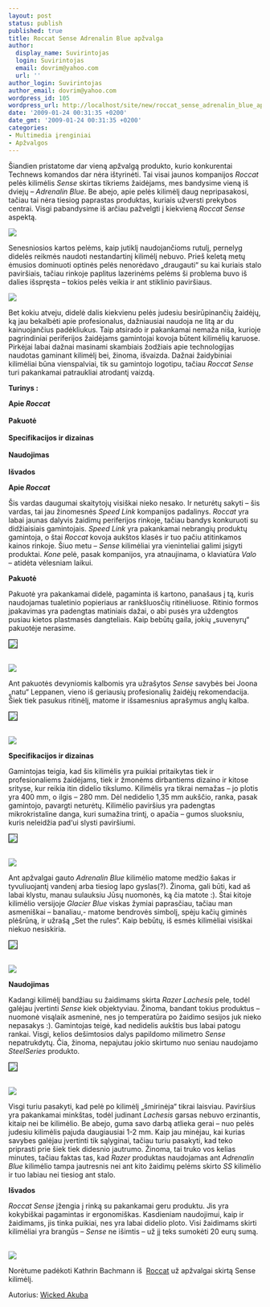 ```yaml
---
layout: post
status: publish
published: true
title: Roccat Sense Adrenalin Blue apžvalga
author:
  display_name: Suvirintojas
  login: Suvirintojas
  email: dovrim@yahoo.com
  url: ''
author_login: Suvirintojas
author_email: dovrim@yahoo.com
wordpress_id: 105
wordpress_url: http://localhost/site/new/roccat_sense_adrenalin_blue_apzvalga/
date: '2009-01-24 00:31:35 +0200'
date_gmt: '2009-01-24 00:31:35 +0200'
categories:
- Multimedia įrenginiai
- Apžvalgos
---
```

<p>Šiandien pristatome dar vieną apžvalgą produkto, kurio konkurentai Technews komandos dar nėra ištyrinėti. Tai visai jaunos kompanijos <i>Roccat</i> pelės kilimėlis <i>Sense</i> skirtas tikriems žaidėjams, mes bandysime vieną iš dviejų – <i>Adrenalin Blue</i>. Be abejo, apie pelės kilimėlį daug nepripasakosi, tačiau tai nėra tiesiog paprastas produktas, kuriais užversti prekybos centrai. Visgi pabandysime iš arčiau pažvelgti į kiekvieną <i>Roccat Sense</i> aspektą.</p>
<p><img src="http://akuba.technews.lt/roccat/roccat_glacier_blue.JPG" /></p>
<p>Senesniosios kartos pelėms, kaip jutiklį naudojančioms rutulį, pernelyg didelės reikmės naudoti nestandartinį kilimėlį nebuvo. Prieš keletą metų ėmusios dominuoti optinės pelės nenorėdavo „draugauti“ su kai kuriais stalo paviršiais, tačiau rinkoje paplitus lazerinėms pelėms ši problema buvo iš dalies išspręsta – tokios pelės veikia ir ant stiklinio paviršiaus. </p>
<p><img src="http://akuba.technews.lt/roccat/adrenalin_blue.jpg" /></p>
<p>Bet kokiu atveju, didelė dalis kiekvienu pelės judesiu besirūpinančių žaidėjų, ką jau bekalbėti apie profesionalus, dažniausiai naudoja ne litą ar du kainuojančius padėkliukus. Taip atsirado ir pakankamai nemaža niša, kurioje pagrindiniai periferijos žaidėjams gamintojai kovoja būtent kilimėlių karuose. Pirkėjai labai dažnai masinami skambiais žodžiais apie technologijas naudotas gaminant kilimėlį bei, žinoma, išvaizda. Dažnai žaidybiniai kilimėliai būna vienspalviai, tik su gamintojo logotipu, tačiau <i>Roccat Sense</i> turi pakankamai patraukliai atrodantį vaizdą. </p>
<p><b>Turinys : </b></p>
<p><b>Apie <i>Roccat</i></b><br />
<br /><b>Pakuotė</b><br />
<br /><b>Specifikacijos ir dizainas</b><br />
<br /><b>Naudojimas</b><br />
<br /><b>Išvados</b></p>
<p><b>Apie <i>Roccat</i></b></p>
<p>Šis vardas daugumai skaitytojų visiškai nieko nesako. Ir neturėtų sakyti – šis vardas, tai jau žinomesnės <i>Speed Link</i> kompanijos padalinys. <i>Roccat</i> yra labai jaunas dalyvis žaidimų periferijos rinkoje, tačiau bandys konkuruoti su didžiaisiais gamintojais. <i>Speed Link</i> yra pakankamai nebrangių produktų gamintoja, o štai <i>Roccat</i> kovoja aukštos klasės ir tuo pačiu atitinkamos kainos rinkoje. Šiuo metu – <i>Sense</i> kilimėliai yra vieninteliai galimi įsigyti produktai. <i>Kone</i> pelė, pasak kompanijos, yra atnaujinama, o klaviatūra <i>Valo</i> – atidėta vėlesniam laikui.</p>
<p><b>Pakuotė</b></p>
<p>Pakuotė yra pakankamai didelė, pagaminta iš kartono, panašaus į tą, kuris naudojamas tualetinio popieriaus ar rankšluosčių ritinėliuose. Ritinio formos įpakavimas yra padengtas matiniais dažai, o abi pusės yra uždengtos pusiau kietos plastmasės dangteliais. Kaip bebūtų gaila, jokių „suvenyrų“ pakuotėje nerasime.</p>
<p><a class="ns" href="http://akuba.technews.lt/roccat/1.jpg">
<div class="imgright"><img src="http://akuba.technews.lt/roccat/mazos/1.jpg" border="1" /></div>
<p></a><a class="ns" href="http://akuba.technews.lt/roccat/2.jpg"><br /><img src="http://akuba.technews.lt/roccat/mazos/2.jpg" /><br /></a></p>
<p>Ant pakuotės devyniomis kalbomis yra užrašytos <i>Sense</i> savybės bei Joona „natu“ Leppanen, vieno iš geriausių profesionalių žaidėjų rekomendacija. Šiek tiek pasukus ritinėlį, matome ir išsamesnius aprašymus anglų kalba. </p>
<p><a class="ns" href="http://akuba.technews.lt/roccat/3.jpg">
<div class="imgright"><img src="http://akuba.technews.lt/roccat/mazos/3.jpg" border="1" /></div>
<p></a><a class="ns" href="http://akuba.technews.lt/roccat/4.jpg"><br /><img src="http://akuba.technews.lt/roccat/mazos/4.jpg" /><br /></a></p>
<p><b>Specifikacijos ir dizainas</b></p>
<p>Gamintojas teigia, kad šis kilimėlis yra puikiai pritaikytas tiek ir profesionaliems žaidėjams, tiek ir žmonėms dirbantiems dizaino ir kitose srityse, kur reikia itin didelio tikslumo. Kilimėlis yra tikrai nemažas – jo plotis yra 400 mm, o ilgis – 280 mm. Dėl nedidelio 1,35 mm aukščio, ranka, pasak gamintojo, pavargti neturėtų. Kilimėlio paviršius yra padengtas mikrokristaline danga, kuri sumažina trintį, o apačia – gumos sluoksniu, kuris neleidžia pad‘ui slysti paviršiumi.</p>
<p><a class="ns" href="http://akuba.technews.lt/roccat/5.jpg">
<div class="imgright"><img src="http://akuba.technews.lt/roccat/mazos/5.jpg" border="1" /></div>
<p></a><a class="ns" href="http://akuba.technews.lt/roccat/6.jpg"><br /><img src="http://akuba.technews.lt/roccat/mazos/6.jpg" /><br /></a></p>
<p>Ant apžvalgai gauto <i>Adrenalin Blue</i> kilimėlio matome medžio šakas ir tyvuliuojantį vandenį  arba tiesiog lapo gyslas(?). Žinoma, gali būti, kad aš labai klystu, manau sulauksiu Jūsų nuomonės, ką čia matote :). Štai kitoje kilimėlio versijoje <i>Glacier Blue</i> viskas žymiai paprasčiau, tačiau man asmeniškai – banaliau,- matome bendrovės simbolį, spėju kačių giminės plėšrūną, ir užrašą „Set the rules“. Kaip bebūtų, iš esmės kilimėliai visiškai niekuo nesiskiria. </p>
<p><a class="ns" href="http://akuba.technews.lt/roccat/7.jpg">
<div class="imgright"><img src="http://akuba.technews.lt/roccat/mazos/7.jpg" border="1" /></div>
<p></a><a class="ns" href="http://akuba.technews.lt/roccat/8.jpg"><br /><img src="http://akuba.technews.lt/roccat/mazos/8.jpg" /><br /></a></p>
<p><b>Naudojimas</b></p>
<p>Kadangi kilimėlį bandžiau su žaidimams skirta <i>Razer Lachesis</i> pele, todėl galėjau įvertinti <i>Sense</i> kiek objektyviau. Žinoma, bandant tokius produktus – nuomonė visąlaik asmeninė, nes jo temperatūra po žaidimo sesijos juk nieko nepasakys :). Gamintojas teigė, kad nedidelis aukštis bus labai patogu rankai. Visgi, kelios dešimtosios dalys papildomo milimetro <i>Sense</i> nepatrukdytų. Čia, žinoma, nepajutau jokio skirtumo nuo seniau naudojamo <i>SteelSeries</i> produkto.</p>
<p><a class="ns" href="http://akuba.technews.lt/roccat/9.jpg">
<div class="imgright"><img src="http://akuba.technews.lt/roccat/mazos/9.jpg" border="1" /></div>
<p></a><a class="ns" href="http://akuba.technews.lt/roccat/10.jpg"><br /><img src="http://akuba.technews.lt/roccat/mazos/10.jpg" /><br /></a></p>
<p>Visgi turiu pasakyti, kad pelė po kilimėlį „šmirinėja“ tikrai laisviau. Paviršius yra pakankamai minkštas, todėl judinant <i>Lachesis</i> garsas nebuvo erzinantis, kitaip nei be kilimėlio. Be abejo, guma savo darbą atlieka gerai – nuo pelės judesiu kilimėlis pajuda daugiausiai 1-2 mm. Kaip jau minėjau, kai kurias savybes galėjau įvertinti tik sąlyginai, tačiau turiu pasakyti, kad teko priprasti prie šiek tiek didesnio jautrumo. Žinoma, tai truko vos kelias minutes, tačiau faktas tas, kad <i>Razer</i> produktas naudojamas ant <i>Adrenalin Blue</i> kilimėlio tampa jautresnis nei ant kito žaidimų pelėms skirto <i>SS</i> kilimėlio ir tuo labiau nei tiesiog ant stalo.</p>
<p><b>Išvados</b></p>
<p><i>Roccat Sense</i> įžengia į rinką su pakankamai geru produktu. Jis yra kokybiškai pagamintas ir ergonomiškas. Kasdieniam naudojimui, kaip ir žaidimams, jis tinka puikiai, nes yra labai didelio ploto. Visi žaidimams skirti kilimėliai yra brangūs – <i>Sense</i> ne išimtis – už jį teks sumokėti 20 eurų sumą.</p>
<p> <br /><img src="http://www.technews.lt/upl/Failai/ROCCAT-Logo_standard.jpg" /></p>
<p>Norėtume padėkoti Kathrin Bachmann iš  <a class="ns" href="http://www.roccat.org">Roccat</a> už apžvalgai skirtą Sense kilimėlį.</p>
<p>Autorius: <a class="ns" href="http://www.technews.lt/user/1">Wicked Akuba</a></p>
